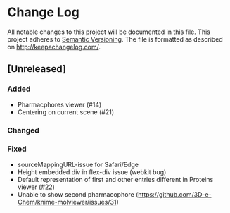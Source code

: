 # Change Log
All notable changes to this project will be documented in this file.
This project adheres to [Semantic Versioning](http://semver.org/).
The file is formatted as described on http://keepachangelog.com/.

## [Unreleased]

### Added

* Pharmacphores viewer (#14)
* Centering on current scene (#21)

### Changed

### Fixed

* sourceMappingURL-issue for Safari/Edge
* Height embedded div in flex-div issue (webkit bug)
* Default representation of first and other entries different in Proteins viewer (#22)
* Unable to show second pharmacophore (https://github.com/3D-e-Chem/knime-molviewer/issues/31)
